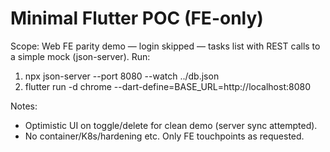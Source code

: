 # Minimal Flutter POC (FE-only)
Scope: Web FE parity demo — login skipped — tasks list with REST calls to a simple mock (json-server).
Run:
1) npx json-server --port 8080 --watch ../db.json
2) flutter run -d chrome --dart-define=BASE_URL=http://localhost:8080

Notes:
- Optimistic UI on toggle/delete for clean demo (server sync attempted).
- No container/K8s/hardening etc. Only FE touchpoints as requested.
